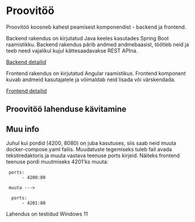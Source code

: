 # Proovitöö

Proovitöö koosneb kahest peamisest komponendist - backend ja frontend.

Backend rakendus on kirjutatud Java keeles kasutades Spring Boot raamistikku.
Backend rakendus pärib andmed andmebaasist, töötleb neid ja teeb need vajalikul kujul kättesaadavakse REST APIna.
 
[Backend detailid](backend/README.md)

Frontend rakendus on kirjutatud Angular raamistikus.
Frontend komponent kuvab andmeid kasutajatele ja võimaldab neid lisada või värskendada.

[Frontend detailid](frontend/README.md)


## Proovitöö lahenduse kävitamine


## Muu info

Juhul kui pordid (4200, 8080) on juba kasutuses, siis saab neid muuta docker-compose.yaml failis.
Muudatuste tegemiseks tuleb fail avada tekstiredaktoris ja muuta vastava teenuse ports kirjeid.
Näiteks frontend teenuse pordi muutmiseks 4201'ks muuta:

```
 ports:     
      - 4200:80
      
 muuta --->
 
  ports:     
      - 4201:80
```

Lahendus on testidud Windows 11

